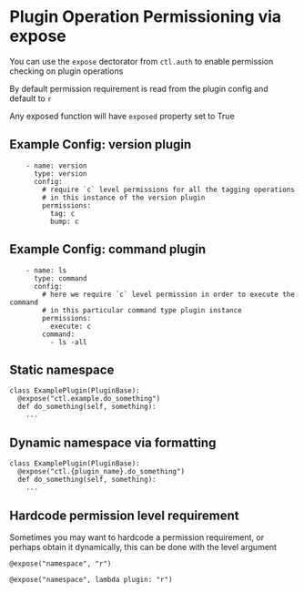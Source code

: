 # Plugin Operation Permissioning via expose

You can use the `expose` dectorator from `ctl.auth` to enable permission
checking on plugin operations

By default permission requirement is read from the plugin config and default to `r`

Any exposed function will have `exposed` property set to True


## Example Config: version plugin

```
    - name: version
      type: version
      config:
        # require `c` level permissions for all the tagging operations
        # in this instance of the version plugin
        permissions:
          tag: c
          bump: c
```

## Example Config: command plugin

```
    - name: ls
      type: command
      config:
        # here we require `c` level permission in order to execute the command
        # in this particular command type plugin instance
        permissions:
          execute: c
        command:
          - ls -all
```


## Static namespace

```
class ExamplePlugin(PluginBase):
  @expose("ctl.example.do_something")
  def do_something(self, something):
    ...
```

## Dynamic namespace via formatting

```
class ExamplePlugin(PluginBase):
  @expose("ctl.{plugin_name}.do_something")
  def do_something(self, something):
    ...
```

## Hardcode permission level requirement

Sometimes you may want to hardcode a permission requirement, or perhaps obtain
it dynamically, this can be done with the level argument

```
@expose("namespace", "r")
```

```
@expose("namespace", lambda plugin: "r")
```
